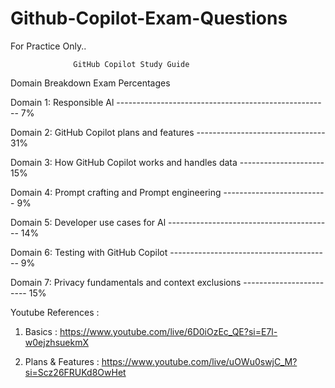 # Github-Copilot-Exam-Questions
For Practice Only..


				  GitHub Copilot Study Guide
      
Domain Breakdown							Exam Percentages

Domain 1: Responsible Al ----------------------------------------------------- 7%

Domain 2: GitHub Copilot plans and features -------------------------------- 31%

Domain 3: How GitHub Copilot works and handles data --------------------- 15%

Domain 4: Prompt crafting and Prompt engineering -------------------------- 9%

Domain 5: Developer use cases for Al ----------------------------------------- 14%

Domain 6: Testing with GitHub Copilot ---------------------------------------- 9%

Domain 7: Privacy fundamentals and context exclusions ------------------------ 15%
			


Youtube References :


1. Basics : https://www.youtube.com/live/6D0iOzEc_QE?si=E7l-w0ejzhsuekmX  
 
2. Plans & Features : https://www.youtube.com/live/uOWu0swjC_M?si=Scz26FRUKd8OwHet 
